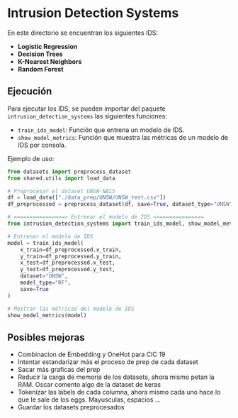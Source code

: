 # Intrusion Detection Systems

En este directorio se encuentran los siguientes IDS:

* **Logistic Regression**
* **Decision Trees**
* **K-Nearest Neighbors**
* **Random Forest**

## Ejecución

Para ejecutar los IDS, se pueden importar del paquete `intrusion_detection_systems` las siguientes funciones:

* `train_ids_model`: Función que entrena un modelo de IDS.
* `show_model_metrics`: Función que muestra las métricas de un modelo de IDS por consola.

Ejemplo de uso:

```python
from datasets import preprocess_dataset
from shared.utils import load_data

# Preprocesar el dataset UNSW-NB15
df = load_data(["./data_prep/UNSW/UNSW_test.csv"])
df_preprocessed = preprocess_dataset(df, save=True, dataset_type="UNSW")

# ================> Entrenar el modelo de IDS <===============
from intrusion_detection_systems import train_ids_model, show_model_metrics

# Entrenar el modelo de IDS
model = train_ids_model(
    x_train=df_preprocessed.x_train,
    y_train=df_preprocessed.y_train,
    x_test=df_preprocessed.x_test,
    y_test=df_preprocessed.y_test,
    dataset="UNSW",
    model_type="RF",
    save=True
)

# Mostrar las métricas del modelo de IDS
show_model_metrics(model)
```


## Posibles mejoras

* Combinacion de Embedding y OneHot para CIC 19
* Intentar estandarizar más el proceso de prep de cada dataset
* Sacar más graficas del prep
* Reducir la carga de memoria de los datasets, ahora mismo petan la RAM. Oscar comento algo de la dataset de keras
* Tokenizar las labels de cada columna, ahora mismo cada uno hace lo que le sale de los eggs. Mayusculas, espacios ...
* Guardar los datasets preprocesados